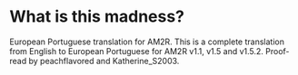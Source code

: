 # What is this madness?
European Portuguese translation for AM2R. This is a complete translation from English to European Portuguese for AM2R v1.1, v1.5 and v1.5.2.
Proof-read by peachflavored and Katherine_S2003.
